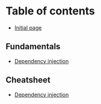# Table of contents

* [Initial page](README.md)

## Fundamentals

* [Dependency injection](fundamentals/dependency-injection.md)

## Cheatsheet

* [Dependency injection](cheatsheet/dependency-injection.md)

